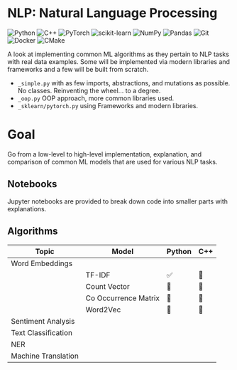 # NLP: Natural Language Processing
![Python](https://img.shields.io/badge/python-3670A0?style=for-the-badge&logo=python&logoColor=ffdd54)
![C++](https://img.shields.io/badge/c++-%2300599C.svg?style=for-the-badge&logo=c%2B%2B&logoColor=white)
![PyTorch](https://img.shields.io/badge/PyTorch-%23EE4C2C.svg?style=for-the-badge&logo=PyTorch&logoColor=white)
![scikit-learn](https://img.shields.io/badge/scikit--learn-%23F7931E.svg?style=for-the-badge&logo=scikit-learn&logoColor=white)
![NumPy](https://img.shields.io/badge/numpy-%23013243.svg?style=for-the-badge&logo=numpy&logoColor=white)
![Pandas](https://img.shields.io/badge/pandas-%23150458.svg?style=for-the-badge&logo=pandas&logoColor=white)
![Git](https://img.shields.io/badge/git-%23F05033.svg?style=for-the-badge&logo=git&logoColor=white)
![Docker](https://img.shields.io/badge/docker-%230db7ed.svg?style=for-the-badge&logo=docker&logoColor=white)
![CMake](https://img.shields.io/badge/CMake-%23008FBA.svg?style=for-the-badge&logo=cmake&logoColor=white)

A look at implementing common ML algorithms as they pertain to NLP tasks with real data examples.
Some will be implemented via modern libraries and frameworks and a few will be built from scratch.
- `_simple.py` with as few imports, abstractions, and mutations as possible. No classes. Reinventing the wheel... to a degree.
- `_oop.py` OOP approach, more common libraries used.
- `_sklearn/pytorch.py` using Frameworks and modern libraries.
# Goal
Go from a low-level to high-level implementation, explanation, and comparison of common ML models that are used for various NLP tasks.

## Notebooks
Jupyter notebooks are provided to break down code into smaller parts with explanations.
## Algorithms
| Topic | Model | Python | C++ |
| --- | --- | --- | -- |
| Word Embeddings ||||
| | TF-IDF |✅| 🔨 |
| | Count Vector |📆 | 📆 |
| | Co Occurrence Matrix | 📆 | 📆 |
| | Word2Vec | 📆 | 📆 |
| Sentiment Analysis ||||
| Text Classification ||||
| NER ||||
| Machine Translation ||||




